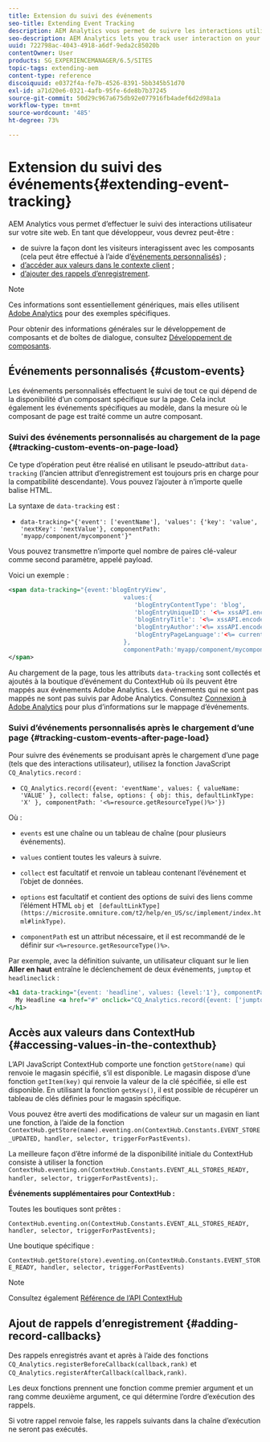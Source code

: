 ```yaml
---
title: Extension du suivi des événements
seo-title: Extending Event Tracking
description: AEM Analytics vous permet de suivre les interactions utilisateur sur votre site web.
seo-description: AEM Analytics lets you track user interaction on your website
uuid: 722798ac-4043-4918-a6df-9eda2c85020b
contentOwner: User
products: SG_EXPERIENCEMANAGER/6.5/SITES
topic-tags: extending-aem
content-type: reference
discoiquuid: e0372f4a-fe7b-4526-8391-5bb345b51d70
exl-id: a71d20e6-0321-4afb-95fe-6de8b7b37245
source-git-commit: 50d29c967a675db92e077916fb4adef6d2d98a1a
workflow-type: tm+mt
source-wordcount: '485'
ht-degree: 73%

---
```


# Extension du suivi des événements{#extending-event-tracking}

AEM Analytics vous permet d’effectuer le suivi des interactions utilisateur sur votre site web. En tant que développeur, vous devrez peut-être :

* de suivre la façon dont les visiteurs interagissent avec les composants (cela peut être effectué à l’aide d’[événements personnalisés](#custom-events)) ;
* [d’accéder aux valeurs dans le contexte client](/help/sites-developing/extending-analytics.md#accessing-values-in-the-contexthub) ;
* [d’ajouter des rappels d’enregistrement](#adding-record-callbacks).

>[!NOTE]
>
>Ces informations sont essentiellement génériques, mais elles utilisent [Adobe Analytics](/help/sites-administering/adobeanalytics.md) pour des exemples spécifiques.
>
>Pour obtenir des informations générales sur le développement de composants et de boîtes de dialogue, consultez [Développement de composants](/help/sites-developing/components.md).

## Événements personnalisés {#custom-events}

Les événements personnalisés effectuent le suivi de tout ce qui dépend de la disponibilité d’un composant spécifique sur la page. Cela inclut également les événements spécifiques au modèle, dans la mesure où le composant de page est traité comme un autre composant.

### Suivi des événements personnalisés au chargement de la page {#tracking-custom-events-on-page-load}

Ce type d’opération peut être réalisé en utilisant le pseudo-attribut `data-tracking` (l’ancien attribut d’enregistrement est toujours pris en charge pour la compatibilité descendante). Vous pouvez l’ajouter à n’importe quelle balise HTML.

La syntaxe de `data-tracking` est :

* `data-tracking="{'event': ['eventName'], 'values': {'key': 'value', 'nextKey': 'nextValue'}, componentPath: 'myapp/component/mycomponent'}"`

Vous pouvez transmettre n’importe quel nombre de paires clé-valeur comme second paramètre, appelé payload.

Voici un exemple :

```xml
<span data-tracking="{event:'blogEntryView',
                                values:{
                                   'blogEntryContentType': 'blog',
                                   'blogEntryUniqueID': '<%= xssAPI.encodeForJSString(entry.getId()) %>',
                                   'blogEntryTitle': '<%= xssAPI.encodeForJSString(entry.getTitle()) %>',
                                   'blogEntryAuthor':'<%= xssAPI.encodeForJSString(entry.getAuthor()) %>',
                                   'blogEntryPageLanguage':'<%= currentPage.getLanguage(true) %>'
                                },
                                componentPath:'myapp/component/mycomponent'}">
</span>
```

Au chargement de la page, tous les attributs `data-tracking` sont collectés et ajoutés à la boutique d’événement du ContextHub où ils peuvent être mappés aux événements Adobe Analytics. Les événements qui ne sont pas mappés ne sont pas suivis par Adobe Analytics. Consultez [Connexion à Adobe Analytics](/help/sites-administering/adobeanalytics.md) pour plus d’informations sur le mappage d’événements.

### Suivi d’événements personnalisés après le chargement d’une page {#tracking-custom-events-after-page-load}

Pour suivre des événements se produisant après le chargement d’une page (tels que des interactions utilisateur), utilisez la fonction JavaScript `CQ_Analytics.record` :

* `CQ_Analytics.record({event: 'eventName', values: { valueName: 'VALUE' }, collect: false, options: { obj: this, defaultLinkType: 'X' }, componentPath: '<%=resource.getResourceType()%>'})`

Où :

* `events` est une chaîne ou un tableau de chaîne (pour plusieurs événements).

* `values` contient toutes les valeurs à suivre.
* `collect` est facultatif et renvoie un tableau contenant l’événement et l’objet de données.
* `options` est facultatif et contient des options de suivi des liens comme l’élément HTML `obj` et ` [defaultLinkType](https://microsite.omniture.com/t2/help/en_US/sc/implement/index.html#linkType)`.

* `componentPath` est un attribut nécessaire, et il est recommandé de le définir sur `<%=resource.getResourceType()%>`.

 Par exemple, avec la définition suivante, un utilisateur cliquant sur le lien **Aller en haut** entraîne le déclenchement de deux événements, `jumptop` et `headlineclick` :

```xml
<h1 data-tracking="{event: 'headline', values: {level:'1'}, componentPath: '<%=resource.getResourceType()%>'}">
  My Headline <a href="#" onclick="CQ_Analytics.record({event: ['jumptop','headlineclick'],  values: {level:'1'}, componentPath: '<%=resource.getResourceType()%>'})">Jump to top</a>
</h1>
```

## Accès aux valeurs dans ContextHub {#accessing-values-in-the-contexthub}

L’API JavaScript ContextHub comporte une fonction `getStore(name)` qui renvoie le magasin spécifié, s’il est disponible. Le magasin dispose d’une fonction `getItem(key)` qui renvoie la valeur de la clé spécifiée, si elle est disponible. En utilisant la fonction `getKeys()`, il est possible de récupérer un tableau de clés définies pour le magasin spécifique.

Vous pouvez être averti des modifications de valeur sur un magasin en liant une fonction, à l’aide de la fonction `ContextHub.getStore(name).eventing.on(ContextHub.Constants.EVENT_STORE_UPDATED, handler, selector, triggerForPastEvents)`.

La meilleure façon d’être informé de la disponibilité initiale du ContextHub consiste à utiliser la fonction `ContextHub.eventing.on(ContextHub.Constants.EVENT_ALL_STORES_READY, handler, selector, triggerForPastEvents);`.

**Événements supplémentaires pour ContextHub :**

Toutes les boutiques sont prêtes :

`ContextHub.eventing.on(ContextHub.Constants.EVENT_ALL_STORES_READY, handler, selector, triggerForPastEvents);`

Une boutique spécifique :

`ContextHub.getStore(store).eventing.on(ContextHub.Constants.EVENT_STORE_READY, handler, selector, triggerForPastEvents)`

>[!NOTE]
>
>Consultez également [Référence de l’API ContextHub](https://helpx.adobe.com/fr/experience-manager/6-5/sites/developing/using/contexthub-api.html#ContextHubJavascriptAPIReference)

## Ajout de rappels d’enregistrement {#adding-record-callbacks}

Des rappels enregistrés avant et après à l’aide des fonctions `CQ_Analytics.registerBeforeCallback(callback,rank)` et `CQ_Analytics.registerAfterCallback(callback,rank)`.

Les deux fonctions prennent une fonction comme premier argument et un rang comme deuxième argument, ce qui détermine l’ordre d’exécution des rappels.

Si votre rappel renvoie false, les rappels suivants dans la chaîne d’exécution ne seront pas exécutés.
